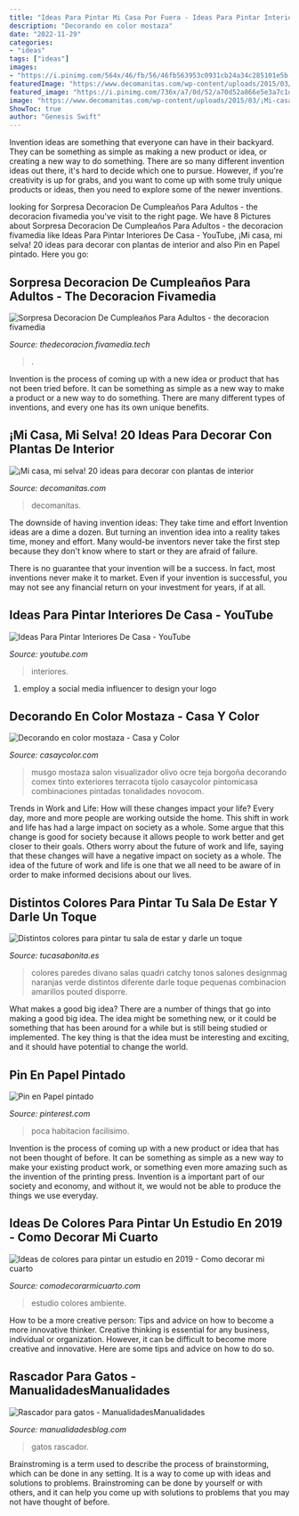 ```yaml
---
title: "Ideas Para Pintar Mi Casa Por Fuera - Ideas Para Pintar Interiores De Casa"
description: "Decorando en color mostaza"
date: "2022-11-29"
categories:
- "ideas"
tags: ["ideas"]
images:
- "https://i.pinimg.com/564x/46/fb/56/46fb563953c0931cb24a34c285101e5b.jpg"
featuredImage: "https://www.decomanitas.com/wp-content/uploads/2015/03/¡Mi-casa-mi-selva-20-ideas-para-decorar-con-plantas-de-interior-19-485x700.jpg"
featured_image: "https://i.pinimg.com/736x/a7/0d/52/a70d52a866e5e3a7c1d79d390fbccdea.jpg"
image: "https://www.decomanitas.com/wp-content/uploads/2015/03/¡Mi-casa-mi-selva-20-ideas-para-decorar-con-plantas-de-interior-19-485x700.jpg"
ShowToc: true
author: "Genesis Swift"
---
```



Invention ideas are something that everyone can have in their backyard. They can be something as simple as making a new product or idea, or creating a new way to do something. There are so many different invention ideas out there, it's hard to decide which one to pursue. However, if you're creativity is up for grabs, and you want to come up with some truly unique products or ideas, then you need to explore some of the newer inventions.

	

		
looking for Sorpresa Decoracion De Cumpleaños Para Adultos - the decoracion fivamedia you've visit to the right page. We have 8 Pictures about Sorpresa Decoracion De Cumpleaños Para Adultos - the decoracion fivamedia like Ideas Para Pintar Interiores De Casa - YouTube, ¡Mi casa, mi selva! 20 ideas para decorar con plantas de interior and also Pin en Papel pintado. Here you go:
		
    
## Sorpresa Decoracion De Cumpleaños Para Adultos - The Decoracion Fivamedia

<img loading=lazy src="https://i.pinimg.com/564x/46/fb/56/46fb563953c0931cb24a34c285101e5b.jpg" onerror="this.onerror=null;this.src='https://tse3.mm.bing.net/th?id=OIP.WAHXIqHywfyWJOoJa_AB8AHaJ4&amp;pid=15.1';" alt="Sorpresa Decoracion De Cumpleaños Para Adultos - the decoracion fivamedia">

_Source: thedecoracion.fivamedia.tech_

>. 

	

Invention is the process of coming up with a new idea or product that has not been tried before. It can be something as simple as a new way to make a product or a new way to do something. There are many different types of inventions, and every one has its own unique benefits.

    
## ¡Mi Casa, Mi Selva! 20 Ideas Para Decorar Con Plantas De Interior

<img loading=lazy src="https://www.decomanitas.com/wp-content/uploads/2015/03/¡Mi-casa-mi-selva-20-ideas-para-decorar-con-plantas-de-interior-19-485x700.jpg" onerror="this.onerror=null;this.src='https://tse1.mm.bing.net/th?id=OIP.ul4OwkvT1WAZnUS9jybCVgHaKs&amp;pid=15.1';" alt="¡Mi casa, mi selva! 20 ideas para decorar con plantas de interior">

_Source: decomanitas.com_

>decomanitas. 

	

The downside of having invention ideas: They take time and effort
Invention ideas are a dime a dozen. But turning an invention idea into a reality takes time, money and effort.
Many would-be inventors never take the first step because they don't know where to start or they are afraid of failure.

There is no guarantee that your invention will be a success. In fact, most inventions never make it to market. Even if your invention is successful, you may not see any financial return on your investment for years, if at all.

    
## Ideas Para Pintar Interiores De Casa - YouTube

<img loading=lazy src="http://i.ytimg.com/vi/NF3PixMBjBU/maxresdefault.jpg" onerror="this.onerror=null;this.src='https://tse1.mm.bing.net/th?id=OIP.F3L91pFtFH5F3L2OclwjMAHaEK&amp;pid=15.1';" alt="Ideas Para Pintar Interiores De Casa - YouTube">

_Source: youtube.com_

>interiores. 

	

1. employ a social media influencer to design your logo 

    
## Decorando En Color Mostaza - Casa Y Color

<img loading=lazy src="http://casaycolor.com/wp-content/uploads/2011/08/Salon-borgona.jpg" onerror="this.onerror=null;this.src='https://tse3.mm.bing.net/th?id=OIP.eOW2b3ZZoSRL0FbP4Jii5QHaET&amp;pid=15.1';" alt="Decorando en color mostaza - Casa y Color">

_Source: casaycolor.com_

>musgo mostaza salon visualizador olivo ocre teja borgoña decorando comex tinto exteriores terracota tijolo casaycolor pintomicasa combinaciones pintadas tonalidades novocom. 

	

Trends in Work and Life: How will these changes impact your life?
Every day, more and more people are working outside the home. This shift in work and life has had a large impact on society as a whole. Some argue that this change is good for society because it allows people to work better and get closer to their goals. Others worry about the future of work and life, saying that these changes will have a negative impact on society as a whole. The idea of the future of work and life is one that we all need to be aware of in order to make informed decisions about our lives.

    
## Distintos Colores Para Pintar Tu Sala De Estar Y Darle Un Toque

<img loading=lazy src="https://tucasabonita.es/wp-content/uploads/2015/11/ideas-decorar-salon-sala-estar-paredes-colores-11.jpg" onerror="this.onerror=null;this.src='https://tse4.mm.bing.net/th?id=OIP.IxCECQKyP4V67Ed7gbwg2gHaF1&amp;pid=15.1';" alt="Distintos colores para pintar tu sala de estar y darle un toque">

_Source: tucasabonita.es_

>colores paredes divano salas quadri catchy tonos salones designmag naranjas verde distintos diferente darle toque pequenas combinacion amarillos pouted disporre. 

	

What makes a good big idea?
There are a number of things that go into making a good big idea. The idea might be something new, or it could be something that has been around for a while but is still being studied or implemented. The key thing is that the idea must be interesting and exciting, and it should have potential to change the world.

    
## Pin En Papel Pintado

<img loading=lazy src="https://i.pinimg.com/736x/a7/0d/52/a70d52a866e5e3a7c1d79d390fbccdea.jpg" onerror="this.onerror=null;this.src='https://tse3.mm.bing.net/th?id=OIP.XDcLytdBYBNx9f4PyRi5-gHaJ_&amp;pid=15.1';" alt="Pin en Papel pintado">

_Source: pinterest.com_

>poca habitacion facilisimo. 

	

Invention is the process of coming up with a new product or idea that has not been thought of before. It can be something as simple as a new way to make your existing product work, or something even more amazing such as the invention of the printing press. Invention is a important part of our society and economy, and without it, we would not be able to produce the things we use everyday.

    
## Ideas De Colores Para Pintar Un Estudio En 2019 - Como Decorar Mi Cuarto

<img loading=lazy src="https://comodecorarmicuarto.com/wp-content/uploads/2019/03/colores-para-pintar-un-estudio-juvenil-.jpg" onerror="this.onerror=null;this.src='https://tse4.mm.bing.net/th?id=OIP.1Z86Lpfyn9T0Ij8AsNOGVwAAAA&amp;pid=15.1';" alt="Ideas de colores para pintar un estudio en 2019 - Como decorar mi cuarto">

_Source: comodecorarmicuarto.com_

>estudio colores ambiente. 

	

How to be a more creative person: Tips and advice on how to become a more innovative thinker.
Creative thinking is essential for any business, individual or organization. However, it can be difficult to become more creative and innovative. Here are some tips and advice on how to do so.

    
## Rascador Para Gatos - ManualidadesManualidades

<img loading=lazy src="https://www.manualidadesblog.com/wp-content/uploads/2018/09/rascador-para-gatos-2.jpg" onerror="this.onerror=null;this.src='https://tse3.mm.bing.net/th?id=OIP.Tt7gQHlJbxqSIGMp89_hQQHaJ4&amp;pid=15.1';" alt="Rascador para gatos - ManualidadesManualidades">

_Source: manualidadesblog.com_

>gatos rascador. 

	

Brainstroming is a term used to describe the process of brainstorming, which can be done in any setting. It is a way to come up with ideas and solutions to problems. Brainstroming can be done by yourself or with others, and it can help you come up with solutions to problems that you may not have thought of before.

